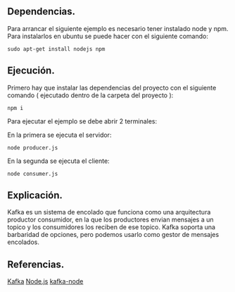 ## Dependencias.

Para arrancar el siguiente ejemplo es necesario tener instalado node y npm.
Para instalarlos en ubuntu se puede hacer con el siguiente comando:

    sudo apt-get install nodejs npm

## Ejecución.

Primero hay que instalar las dependencias del proyecto con el siguiente comando ( ejecutado dentro de la carpeta del proyecto ):

    npm i

Para ejecutar el ejemplo se debe abrir 2 terminales:

En la primera se ejecuta el servidor:

    node producer.js

En la segunda se ejecuta el cliente:
  
    node consumer.js

## Explicación.

Kafka es un sistema de encolado que funciona como una arquitectura productor consumidor, en la que los productores envian mensajes a un topico y los consumidores los reciben de ese topico. Kafka soporta una barbaridad de opciones, pero podemos usarlo como gestor de mensajes encolados.

## Referencias.

[Kafka](https://kafka.apache.org/)
[Node.js](https://nodejs.org/es/)
[kafka-node](https://www.npmjs.com/package/kafka-node)